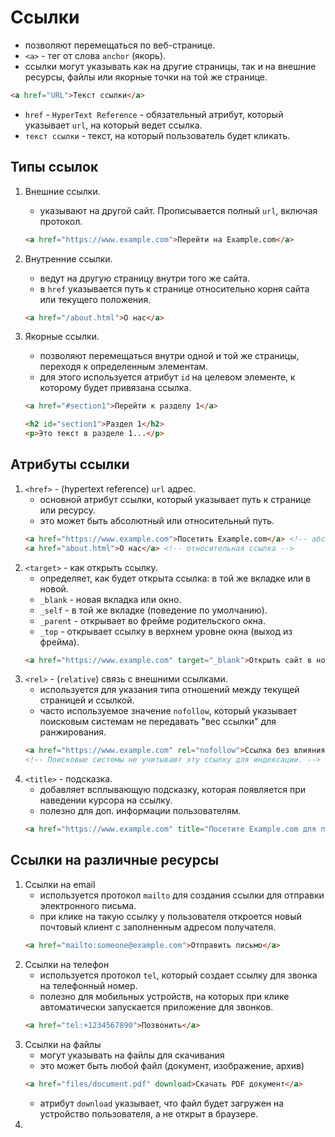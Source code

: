 # Ссылки

- позволяют перемещаться по веб-странице.
- `<a>` - тег от слова `anchor` (якорь).
- ссылки могут указывать как на другие страницы, так и на внешние ресурсы, файлы или якорные точки на той же странице.

```html
<a href="URL">Текст ссылки</a>
```

- `href` - `HyperText Reference` - обязательный атрибут, который указывает `url`, на который ведет ссылка.
- `текст ссылки` - текст, на который пользователь будет кликать.

## Типы ссылок
1. Внешние ссылки.
    - указывают на другой сайт. Прописывается полный `url`, включая протокол.
   
    ```html
    <a href="https://www.example.com">Перейти на Example.com</a>
    ```
2. Внутренние ссылки.
    - ведут на другую страницу внутри того же сайта.
    - в `href` указывается путь к странице относительно корня сайта или текущего положения.

    ```html
    <a href="/about.html">О нас</a>
    ```
3. Якорные ссылки.
    - позволяют перемещаться внутри одной и той же страницы, переходя к определенным элементам.
    - для этого используется атрибут `id` на целевом элементе, к которому будет привязана ссылка.
    
    ```html
    <a href="#section1">Перейти к разделу 1</a>
    
    <h2 id="section1">Раздел 1</h2>
    <p>Это текст в разделе 1...</p>
    ```

## Атрибуты ссылки
1. `<href>` - (hypertext reference) `url` адрес.
    - основной атрибут ссылки, который указывает путь к странице или ресурсу.
    - это может быть абсолютный или относительный путь.
    ```html
    <a href="https://www.example.com">Посетить Example.com</a> <!-- абсолютная ссылка -->
    <a href="about.html">О нас</a> <!-- относительная ссылка -->
    ```
2. `<target>` - как открыть ссылку.
    - определяет, как будет открыта ссылка: в той же вкладке или в новой.
    - `_blank` - новая вкладка или окно.
    - `_self` - в той же вкладке (поведение по умолчанию).
    - `_parent` - открывает во фрейме родительского окна.
    - `_top` - открывает ссылку в верхнем уровне окна (выход из фрейма).
    ```html
    <a href="https://www.example.com" target="_blank">Открыть сайт в новой вкладке</a>
    ```
3. `<rel>` - (`relative`) связь с внешними ссылками. 
    - используется для указания типа отношений между текущей страницей и ссылкой.
    - часто используемое значение `nofollow`, который указывает поисковым системам не передавать "вес ссылки" для ранжирования.
    ```html
    <a href="https://www.example.com" rel="nofollow">Ссылка без влияния на SEO</a>
    <!-- Поисковые системы не учитывают эту ссылку для индексации. -->
    ```
4. `<title>` - подсказка.
   - добавляет всплывающую подсказку, которая появляется при наведении курсора на ссылку.
   - полезно для доп. информации пользователям.
    ```html
    <a href="https://www.example.com" title="Посетите Example.com для получения дополнительной информации">Подробнее о Example.com</a>
    ```
   
## Ссылки на различные ресурсы
1. Ссылки на email
    - используется протокол `mailto` для создания ссылки для отправки электронного письма.
    - при клике на такую ссылку у пользователя откроется новый почтовый клиент с заполненным адресом получателя.
    ```html
    <a href="mailto:someone@example.com">Отправить письмо</a>
    ```
2. Ссылки на телефон
    - используется протокол `tel`, который создает ссылку для звонка на телефонный номер.
    - полезно для мобильных устройств, на которых при клике автоматически запускается приложение для звонков.
    ```html
    <a href="tel:+1234567890">Позвонить</a>
    ```
3. Ссылки на файлы
    - могут указывать на файлы для скачивания
    - это может быть любой файл (документ, изображение, архив)
    ```html
    <a href="files/document.pdf" download>Скачать PDF документ</a>
    ```
    - атрибут `download` указывает, что файл будет загружен на устройство пользователя, а не открыт в браузере. 
4. 
